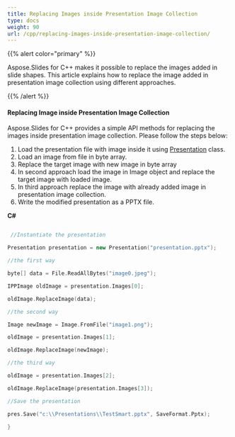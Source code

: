 ```yaml
---
title: Replacing Images inside Presentation Image Collection
type: docs
weight: 90
url: /cpp/replacing-images-inside-presentation-image-collection/
---
```


{{% alert color="primary" %}} 

Aspose.Slides for C++ makes it possible to replace the images added in slide shapes. This article explains how to replace the image added in presentation image collection using different approaches.

{{% /alert %}} 
#### **Replacing Image inside Presentation Image Collection**
Aspose.Slides for C++ provides a simple API methods for replacing the images inside presentation image collection. Please follow the steps below:

1. Load the presentation file with image inside it using [Presentation](/pages/createpage.action?spaceKey=slidescpp&title=Presentation+class&linkCreation=true&fromPageId=60228442) class.
1. Load an image from file in byte array.
1. Replace the target image with new image in byte array
1. In second approach load the image in Image object and replace the target image with loaded image.
1. In third approach replace the image with already added image in presentation image collection.
1. Write the modified presentation as a PPTX file.

**C#**

``` cpp

 //Instantiate the presentation

Presentation presentation = new Presentation("presentation.pptx");

//the first way

byte[] data = File.ReadAllBytes("image0.jpeg");

IPPImage oldImage = presentation.Images[0];

oldImage.ReplaceImage(data);

//the second way

Image newImage = Image.FromFile("image1.png");

oldImage = presentation.Images[1];

oldImage.ReplaceImage(newImage);

//the third way

oldImage = presentation.Images[2];

oldImage.ReplaceImage(presentation.Images[3]);

//Save the presentation

pres.Save("c:\\Presentations\\TestSmart.pptx", SaveFormat.Pptx);

}


```




